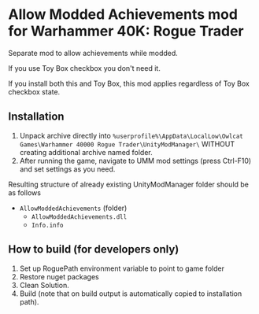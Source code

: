 # Allow Modded Achievements mod for Warhammer 40K: Rogue Trader

Separate mod to allow achievements while modded.

If you use Toy Box checkbox you don't need it.    

If you install both this and Toy Box, this mod applies regardless of Toy Box checkbox state.

## Installation
1. Unpack archive directly into `%userprofile%\AppData\LocalLow\Owlcat Games\Warhammer 40000 Rogue Trader\UnityModManager\` WITHOUT creating additional archive named folder.
2. After running the game, navigate to UMM mod settings (press Ctrl-F10) and set settings as you need.

Resulting structure of already existing UnityModManager folder should be as follows
- `AllowModdedAchievements` (folder)
	- `AllowModdedAchievements.dll`
	- `Info.info`

## How to build (for developers only)
1. Set up RoguePath environment variable to point to game folder
2. Restore nuget packages
3. Clean Solution.
4. Build (note that on build output is automatically copied to installation path).
